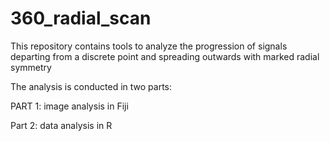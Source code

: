 # 360_radial_scan
This repository contains tools to analyze the progression of signals departing from a discrete point and spreading outwards with marked radial symmetry

The analysis is conducted in two parts:

PART 1: image analysis in Fiji

Part 2: data analysis in R


